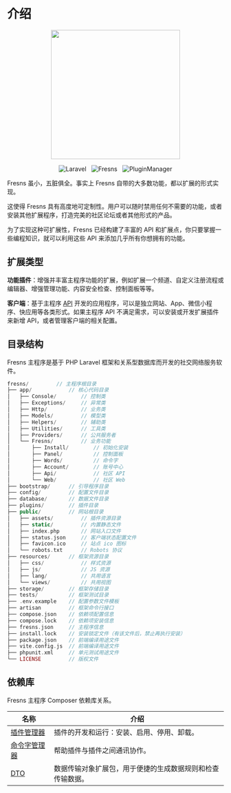 # 介绍

<p align="center"><img src="https://images.fresns.com/logo-2021.png" width="300"></p>

<p align="center">
<img src="https://img.shields.io/badge/Laravel-10.x-blue" alt="Laravel" style="display:inline;">
<img src="https://img.shields.io/badge/Fresns-3.x-orange" alt="Fresns" style="display:inline;margin:0 8px;">
<img src="https://img.shields.io/badge/PluginManager-3.x-blueviolet" alt="PluginManager" style="display:inline;">
</p>

Fresns 虽小，五脏俱全。事实上 Fresns 自带的大多数功能，都以扩展的形式实现。

这使得 Fresns 具有高度地可定制性。用户可以随时禁用任何不需要的功能，或者安装其他扩展程序，打造完美的社区论坛或者其他形式的产品。

为了实现这种可扩展性，Fresns 已经构建了丰富的 API 和扩展点，你只要掌握一些编程知识，就可以利用这些 API 来添加几乎所有你想拥有的功能。

## 扩展类型

**功能插件**：增强并丰富主程序功能的扩展，例如扩展一个频道、自定义注册流程或编辑器、增强管理功能、内容安全检查、控制面板等等。

**客户端**：基于主程序 [API](https://docs.fresns.com/zh-Hans/clients/api/) 开发的应用程序，可以是独立网站、App、微信小程序、快应用等各类形式。如果主程序 API 不满足需求，可以安装或开发扩展插件来新增 API，或者管理客户端的相关配置。

## 目录结构

Fresns 主程序是基于 PHP Laravel 框架和关系型数据库而开发的社交网络服务软件。

```php
fresns/         // 主程序根目录
├── app/            // 核心代码目录
│   ├── Console/        // 控制类
│   ├── Exceptions/     // 异常类
│   ├── Http/           // 业务类
│   ├── Models/         // 模型类
│   ├── Helpers/        // 辅助类
│   ├── Utilities/      // 工具类
│   ├── Providers/      // 公共服务者
│   └── Fresns/         // 业务功能
│       ├── Install/        // 初始化安装
│       ├── Panel/          // 控制面板
│       ├── Words/          // 命令字
│       ├── Account/        // 账号中心
│       ├── Api/            // 社区 API
│       └── Web/            // 社区 Web
├── bootstrap/      // 引导程序目录
├── config/         // 配置文件目录
├── database/       // 数据文件目录
├── plugins/        // 插件目录
├── public/         // 网站根目录
│   ├── assets/         // 插件资源目录
│   ├── static/         // 内置静态文件
│   ├── index.php       // 网站入口文件
│   ├── status.json     // 客户端状态配置文件
│   ├── favicon.ico     // 站点 ico 图标
│   └── robots.txt      // Robots 协议
├── resources/      // 框架资源目录
│   ├── css/            // 样式资源
│   ├── js/             // JS 资源
│   ├── lang/           // 共用语言
│   └── views/          // 共用视图
├── storage/        // 框架存储目录
├── tests/          // 框架测试目录
├── .env.example    // 配置参数文件模板
├── artisan         // 框架命令行接口
├── compose.json    // 依赖项配置信息
├── compose.lock    // 依赖项安装信息
├── fresns.json     // 主程序信息
├── install.lock    // 安装锁定文件（有该文件后，禁止再执行安装）
├── package.json    // 前端编译用途文件
├── vite.config.js  // 前端编译用途文件
├── phpunit.xml     // 单元测试用途文件
└── LICENSE         // 版权文件
```

## 依赖库

Fresns 主程序 Composer 依赖库关系。

| 名称 | 介绍 |
| --- | --- |
| [插件管理器](https://pm.fresns.org/zh-Hans/) | 插件的开发和运行：安装、启用、停用、卸载。 |
| [命令字管理器](https://pm.fresns.org/zh-Hans/command-word/) | 帮助插件与插件之间通讯协作。 |
| [DTO](https://pm.fresns.org/zh-Hans/dto/) | 数据传输对象扩展包，用于便捷的生成数据规则和检查传输数据。 |
